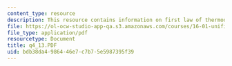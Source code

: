 ```yaml
---
content_type: resource
description: This resource contains information on first law of thermodynamics.
file: https://ol-ocw-studio-app-qa.s3.amazonaws.com/courses/16-01-unified-engineering-i-ii-iii-iv-fall-2005-spring-2006/bdb38da4986446e7c7b75e5987395f39_q4_13.PDF
file_type: application/pdf
resourcetype: Document
title: q4_13.PDF
uid: bdb38da4-9864-46e7-c7b7-5e5987395f39
---
```

